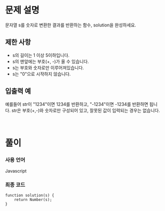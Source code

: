 # 문제 설명

문자열 s를 숫자로 변환한 결과를 반환하는 함수, solution을 완성하세요.

## 제한 사항

- s의 길이는 1 이상 5이하입니다.
- s의 맨앞에는 부호(+, -)가 올 수 있습니다.
- s는 부호와 숫자로만 이루어져있습니다.
- s는 "0"으로 시작하지 않습니다.

## 입출력 예
예를들어 str이 "1234"이면 1234를 반환하고, "-1234"이면 -1234를 반환하면 됩니다.
str은 부호(+,-)와 숫자로만 구성되어 있고, 잘못된 값이 입력되는 경우는 없습니다.
<br />
<br />
<br />

# 풀이

### 사용 언어

Javascript

### 최종 코드
```
function solution(s) {
    return Number(s);
}
```
